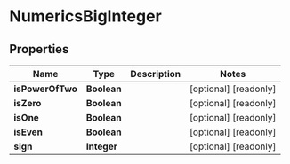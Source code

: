 

# NumericsBigInteger

## Properties

Name | Type | Description | Notes
------------ | ------------- | ------------- | -------------
**isPowerOfTwo** | **Boolean** |  |  [optional] [readonly]
**isZero** | **Boolean** |  |  [optional] [readonly]
**isOne** | **Boolean** |  |  [optional] [readonly]
**isEven** | **Boolean** |  |  [optional] [readonly]
**sign** | **Integer** |  |  [optional] [readonly]




